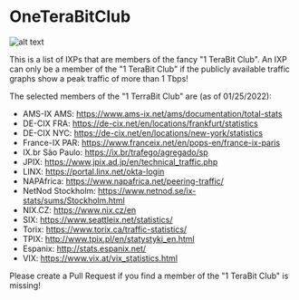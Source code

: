 # OneTeraBitClub

![alt text](https://github.com/tking/OneTeraBitCloud/blob/oneterabit.jpg?raw=true)


This is a list of IXPs that are members of the fancy "1 TeraBit Club". An IXP can only be a member of the "1 TeraBit Club" if the publicly available traffic graphs show a peak traffic of more than 1 Tbps!

The selected members of the "1 TerraBit Club" are (as of 01/25/2022):
* AMS-IX AMS: https://www.ams-ix.net/ams/documentation/total-stats
* DE-CIX FRA: https://de-cix.net/en/locations/frankfurt/statistics
* DE-CIX NYC: https://de-cix.net/en/locations/new-york/statistics
* France-IX PAR: https://www.franceix.net/en/pops-en/france-ix-paris
* IX.br São Paulo: https://ix.br/trafego/agregado/sp
* JPIX: https://www.jpix.ad.jp/en/technical_traffic.php
* LINX: https://portal.linx.net/okta-login
* NAPAfrica: https://www.napafrica.net/peering-traffic/
* NetNod Stockholm: https://www.netnod.se/ix-stats/sums/Stockholm.html
* NIX.CZ: https://www.nix.cz/en
* SIX: https://www.seattleix.net/statistics/
* Torix: https://www.torix.ca/traffic-statistics/
* TPIX: http://www.tpix.pl/en/statystyki_en.html
* Espanix: http://stats.espanix.net/
* VIX: https://www.vix.at/vix_statistics.html

Please create a Pull Request if you find a member of the "1 TeraBit Club" is missing!
